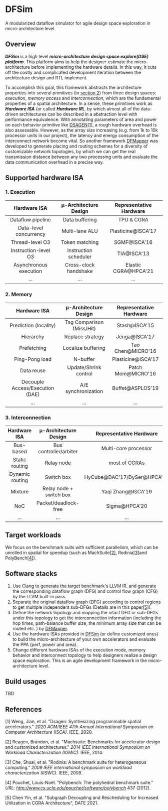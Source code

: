 # DFSim

A modularized dataflow simulator for agile design space exploration in micro-architecture level



## Overview

***DFSim*** is a high level ***micro-architecture design space explore(DSE) platform***. This platform aims to help the designer estimate the micro-architecture before implementing the hardware details. In this way, it cuts off the costly and complicated development iteration between the architecture design and RTL implement. 

To accomplish this goal, this framework abstracts the architecture properties into several primitives (in [section 2](#Supported-hardware-ISA)) from three design spaces: *execution*, *memory access* and *interconnection*, which are the fundamental properties of a spatial architecture. In a sense, these primitives work as ***Hardware ISA*** (or called ***Hardware IR***), by which almost all of the data-driven architectures can be described in a abstraction level with performance equivalence. With annotating parameters of area and power on each behavior primitive like [DSAGEN](https://github.com/PolyArch/dsa-framework)<a href="#ref-dsagen">[1]</a>, a rough hardware overhead is also assessable. However, as the array size increasing (e.g. from 1k to 10k processor units in our project), the latency and energy consumption of the interconnect network become vital. So another framework [DFMapper](https://github.com/chenyin0/DFMapper) was developed to generate placing and routing schemes for a diversity of customizable network topologies, by which we can get the real transmission distance between any two processing units and evaluate the data communication overhead in a precise way.



## Supported hardware ISA 

### 1. Execution

|      Hardware ISA      | μ-Architecture Design | Representative Hardware |
| :--------------------: | :-------------------: | :---------------------: |
|   Dataflow pipeline    |    Data buffering     |       TPU & CGRA        |
| Data-level concurrency |    Multi-lane ALU     |   Plasticine@ISCA'17    |
|    Thread-level O3     |    Token matching     |      SGMF@ISCA'16       |
|  Instruction-level O3  | Instruction scheduler |       TIA@ISCA'13       |
| Asynchronous execution | Cross-clock handshake |  Elastic CGRA@HPCA'21   |
|          ...           |          ...          |           ...           |

### 2. Memory

|          Hardware ISA           |   μ-Architecture Design   | Representative Hardware |
| :-----------------------------: | :-----------------------: | :---------------------: |
|      Prediction (locality)      | Tag Comparison (Miss/Hit) |      Stash@ISCA'15      |
|            Hierarchy            |     Replace strategy      |      Jenga@ISCA'17      |
|           Prefetching           |    Localize buffering     |    Tao Chen@MICRO'16    |
|         Ping-Pong load          |         N-buffer          |   Plasticine@ISCA'17    |
|           Data reuse            |   Update/Shrink control   |   Patch Mem@MICRO'16    |
| Decouple Access/Execution (DAE) |    A/E synchronization    |    Buffet@ASPLOS'19     |
|               ...               |            ...            |           ...           |

### 3. Interconnection

|  Hardware ISA   |  μ-Architecture Design  |   Representative Hardware   |
| :-------------: | :---------------------: | :-------------------------: |
|    Bus-based    | Bus controller/arbiter  |    Multi-core processor     |
| Static routing  |       Relay node        |        most of CGRAs        |
| Dynamic routing |       Switch box        | HyCube@DAC'17/DySer@HPCA'11 |
|     Mixture     | Relay node + switch box |     Yaqi Zhang@ISCA'19      |
|       NoC       |  Packet/deadlock-free   |        Sigma@HPCA'20        |
|       ...       |           ...           |             ...             |



## Target workloads

We focus on the benchmark suits with sufficient parallelism, which can be unrolled in spatial for speedup (such as MachSuite<a href="#ref-machsuite">[2]</a>, Rodinia<a href="#ref-rodinia">[3]</a>and PolyBench<a href="#ref-polybench">[4]</a>).



## Software stacks

1. Use Clang to generate the target benchmark's LLVM IR, and generate the corresponding dataflow graph (DFG) and control flow graph (CFG) by the LLVM built-in pass.
2. Separate the original dataflow graph (DFG) according to control regions to get multiple independent sub-DFGs (Details are in this paper<a href="#ref-subgraph">[5]</a>).
3. Define the network topology and mapping the intact DFG or sub-DFGs under this topology to get the interconnection information (including the hop times, path-balance buffer size, the minimum array size that can be routed etc. ) by [DFMapper](https://github.com/chenyin0/DFMapper).
4. Use the hardware ISAs provided in [DFSim](https://github.com/chenyin0/DataflowSim) (or define customized ones) to build the micro-architecture of your own accelerators and evaluate the PPA (perf, power and area).
5. Change different hardware ISAs of the execution mode, memory behavior and interconnect topology to help designers realize a design space exploration. This is an agile development framework in the micro-architecture level.



## Build usages

TBD



## References

<span name="ref-dsagen">[1] Weng, Jian, et al. "Dsagen: Synthesizing programmable spatial accelerators." *2020 ACM/IEEE 47th Annual International Symposium on Computer Architecture (ISCA)*. IEEE, 2020.</span>

<span name="ref-machsuite">[2] Reagen, Brandon, et al. "Machsuite: Benchmarks for accelerator design and customized architectures." *2014 IEEE International Symposium on Workload Characterization (IISWC)*. IEEE, 2014.</span>

<span name="ref-rodinia">[3] Che, Shuai, et al. "Rodinia: A benchmark suite for heterogeneous computing." *2009 IEEE international symposium on workload characterization (IISWC)*. IEEE, 2009.</span>

<span name="ref-polybench">[4] Pouchet, Louis-Noël. "Polybench: The polyhedral benchmark suite." *URL: http://www.cs.ucla.edu/pouchet/software/polybench* 437 (2012).</span>

<span name="ref-subgraph">[5] Chen Yin, et al. "Subgraph Decoupling and Rescheduling for Increased Utilization in CGRA Architecture", DATE 2021</span>.

